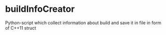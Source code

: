 # buildInfoCreator
Python-script which collect information about build and save it in file in form of C++11 struct
